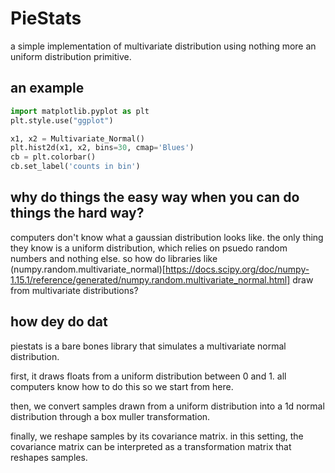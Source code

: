# PieStats
a simple implementation of multivariate distribution using nothing more an uniform distribution primitive.

## an example
```python
import matplotlib.pyplot as plt
plt.style.use("ggplot")

x1, x2 = Multivariate_Normal()
plt.hist2d(x1, x2, bins=30, cmap='Blues')
cb = plt.colorbar()
cb.set_label('counts in bin')
```

## why do things the easy way when you can do things the hard way?
computers don't know what a gaussian distribution looks like. the only thing they know is a uniform distribution, which relies on psuedo random numbers and nothing else. so how do libraries like (numpy.random.multivariate_normal)[https://docs.scipy.org/doc/numpy-1.15.1/reference/generated/numpy.random.multivariate_normal.html] draw from multivariate distributions?

## how dey do dat
piestats is a bare bones library that simulates a multivariate normal distribution. 

first, it draws floats from a uniform distribution between 0 and 1. all computers know how to do this so we start from here.

then, we convert samples drawn from a uniform distribution into a 1d normal distribution through a box muller transformation. 

finally, we reshape samples by its covariance matrix. in this setting, the covariance matrix can be interpreted as a transformation matrix that reshapes samples. 